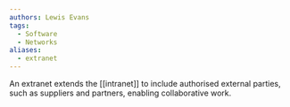```yaml
---
authors: Lewis Evans
tags:
  - Software
  - Networks
aliases:
  - extranet
---
```

An extranet extends the [[intranet]] to include authorised external parties, such as suppliers and partners, enabling collaborative work.